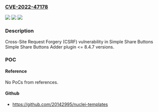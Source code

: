 ### [CVE-2022-47178](https://cve.mitre.org/cgi-bin/cvename.cgi?name=CVE-2022-47178)
![](https://img.shields.io/static/v1?label=Product&message=Simple%20Share%20Buttons%20Adder&color=blue)
![](https://img.shields.io/static/v1?label=Version&message=n%2Fa%3C%3D%208.4.7%20&color=brighgreen)
![](https://img.shields.io/static/v1?label=Vulnerability&message=CWE-352%20Cross-Site%20Request%20Forgery%20(CSRF)&color=brighgreen)

### Description

Cross-Site Request Forgery (CSRF) vulnerability in Simple Share Buttons Simple Share Buttons Adder plugin <= 8.4.7 versions.

### POC

#### Reference
No PoCs from references.

#### Github
- https://github.com/20142995/nuclei-templates

